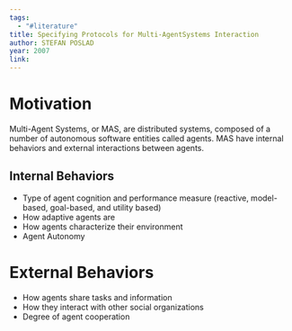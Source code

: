 ```yaml
---
tags:
  - "#literature"
title: Specifying Protocols for Multi-AgentSystems Interaction
author: STEFAN POSLAD
year: 2007
link:
---
```

# Motivation
Multi-Agent Systems, or MAS, are distributed systems, composed of a number of autonomous software entities called agents. MAS have internal behaviors and external interactions between agents.

## Internal Behaviors
- Type of agent cognition and performance measure (reactive, model-based, goal-based, and utility based)
- How adaptive agents are
- How agents characterize their environment
- Agent Autonomy
# External Behaviors
- How agents share tasks and information
- How they interact with other social organizations
- Degree of agent cooperation

